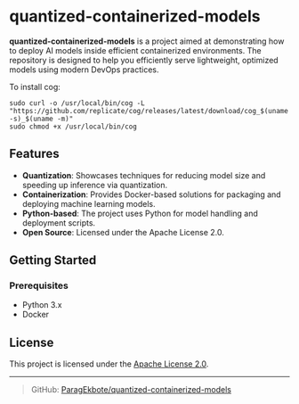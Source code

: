 # quantized-containerized-models

**quantized-containerized-models** is a project aimed at demonstrating how to deploy AI models inside efficient containerized environments. The repository is designed to help you efficiently serve lightweight, optimized models using modern DevOps practices.

To install cog:

```
sudo curl -o /usr/local/bin/cog -L "https://github.com/replicate/cog/releases/latest/download/cog_$(uname -s)_$(uname -m)"
sudo chmod +x /usr/local/bin/cog
```

## Features

- **Quantization**: Showcases techniques for reducing model size and speeding up inference via quantization.
- **Containerization**: Provides Docker-based solutions for packaging and deploying machine learning models.
- **Python-based**: The project uses Python for model handling and deployment scripts.
- **Open Source**: Licensed under the Apache License 2.0.

## Getting Started

### Prerequisites

- Python 3.x
- Docker



## License

This project is licensed under the [Apache License 2.0](LICENSE).

---

> GitHub: [ParagEkbote/quantized-containerized-models](https://github.com/ParagEkbote/quantized-containerized-models)